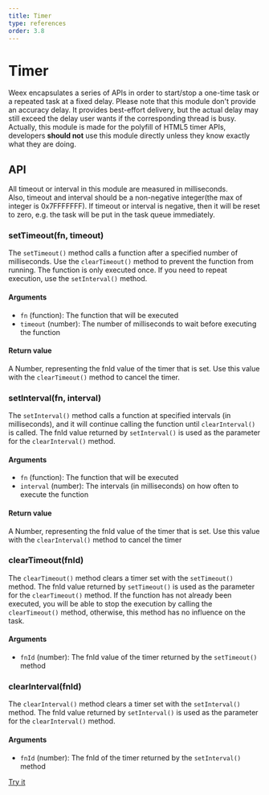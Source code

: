 ```yaml
---
title: Timer
type: references
order: 3.8
---
```


# Timer

Weex encapsulates a series of APIs in order to start/stop a one-time task or a repeated task at a fixed delay. Please note that this module don't provide an accuracy delay. It provides best-effort delivery, but the actual delay may still exceed the delay user wants if the corresponding thread is busy.
Actually, this module is made for the polyfill of HTML5 timer APIs, developers **should not** use this module directly unless they know exactly what they are doing.    

## API

All timeout or interval in this module are measured in milliseconds.    
Also, timeout and interval should be a non-negative integer(the max of integer is 0x7FFFFFFF). If timeout or interval is negative, then it will be reset to zero, e.g. the task will be put in the task queue immediately.     

### setTimeout(fn, timeout)    

The `setTimeout()` method calls a function after a specified number of milliseconds. Use the `clearTimeout()` method to prevent the function from running. The function is only executed once. If you need to repeat execution, use the `setInterval()` method.    

#### Arguments

- `fn` (function): The function that will be executed
- `timeout` (number): The number of milliseconds to wait before executing the function    

#### Return value

A Number, representing the fnId value of the timer that is set. Use this value with the `clearTimeout()` method to cancel the timer.   

### setInterval(fn, interval)    

The `setInterval()` method calls a function at specified intervals (in milliseconds), and it will continue calling the function until `clearInterval()` is called. The fnId value returned by `setInterval()` is used as the parameter for the `clearInterval()` method.  

#### Arguments    

- `fn` (function): The function that will be executed
- `interval` (number): The intervals (in milliseconds) on how often to execute the function

#### Return value    

A Number, representing the fnId value of the timer that is set. Use this value with the `clearInterval()` method to cancel the timer  

### clearTimeout(fnId)    

The `clearTimeout()` method clears a timer set with the `setTimeout()` method. The fnId value returned by `setTimeout()` is used as the parameter for the `clearTimeout()` method. If the function has not already been executed, you will be able to stop the execution by calling the `clearTimeout()` method, otherwise, this method has no influence on the task.    

#### Arguments    

- `fnId` (number): The fnId value of the timer returned by the `setTimeout()` method

### clearInterval(fnId)

The `clearInterval()` method clears a timer set with the `setInterval()` method. The fnId value returned by `setInterval()` is used as the parameter for the `clearInterval()` method.    

#### Arguments

- `fnId` (number): The fnId of the timer returned by the `setInterval()` method    

[Try it](http://dotwe.org/996578e8f29b88d7d4fa01ab031fbbda)
